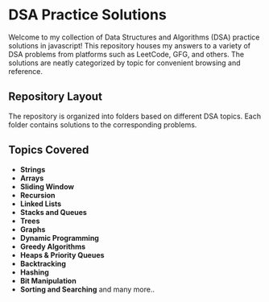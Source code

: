 # DSA Practice Solutions

Welcome to my collection of Data Structures and Algorithms (DSA) practice solutions in javascript! This repository houses my answers to a variety of DSA problems from platforms such as LeetCode, GFG, and others. The solutions are neatly categorized by topic for convenient browsing and reference.

## Repository Layout

The repository is organized into folders based on different DSA topics. Each folder contains solutions to the corresponding problems.


## Topics Covered

- **Strings**
- **Arrays**
- **Sliding Window**
- **Recursion**
- **Linked Lists**
- **Stacks and Queues**
- **Trees**
- **Graphs**
- **Dynamic Programming**
- **Greedy Algorithms**
- **Heaps & Priority Queues**
- **Backtracking**
- **Hashing**
- **Bit Manipulation**
- **Sorting and Searching** and many more..